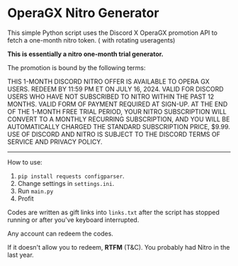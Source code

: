 # OperaGX Nitro Generator

This simple Python script uses the Discord X OperaGX promotion API to fetch a one-month nitro token. ( with rotating useragents)

**This is essentially a nitro one-month trial generator.**

The promotion is bound by the following terms:

THIS 1-MONTH DISCORD NITRO OFFER IS AVAILABLE TO OPERA GX USERS. REDEEM BY 11:59 PM ET ON JULY 16, 2024. VALID FOR DISCORD USERS WHO HAVE NOT SUBSCRIBED TO NITRO WITHIN THE PAST 12 MONTHS. VALID FORM OF PAYMENT REQUIRED AT SIGN-UP. AT THE END OF THE 1-MONTH FREE TRIAL PERIOD, YOUR NITRO SUBSCRIPTION WILL CONVERT TO A MONTHLY RECURRING SUBSCRIPTION, AND YOU WILL BE AUTOMATICALLY CHARGED THE STANDARD SUBSCRIPTION PRICE, $9.99. USE OF DISCORD AND NITRO IS SUBJECT TO THE DISCORD TERMS OF SERVICE AND PRIVACY POLICY.

---

How to use:

1. `pip install requests configparser`.
2. Change settings in `settings.ini`.
3. Run `main.py`
4. Profit

Codes are written as gift links into `links.txt` after the script has stopped running or after you've keyboard interrupted.

Any account can redeem the codes.

If it doesn't allow you to redeem, **RTFM** (T&C). You probably had Nitro in the last year.
